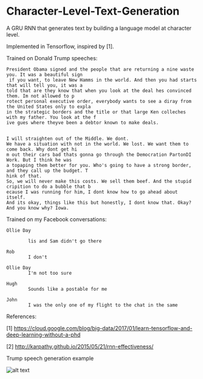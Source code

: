 # Character-Level-Text-Generation
A GRU RNN that generates text by building a language model at character level.

Implemented in Tensorflow, inspired by [1].

Trained on Donald Trump speeches:
```
President Obama signed and the people that are returning a nine waste you. It was a beautiful sign
 if you want, to leave New Hamms in the world. And then you had starts that will tell you, it was a 
told that are they know that when you look at the deal hes convinced them. Im not allowed to p
rotect personal executive order, everybody wants to see a diray from the United States only to expla
in the strategic borders and the title or that large Ken colleches with my father. You look at the f
ive gues where theyve been a debtor known to make deals.


I will straighten out of the Middle. We dont.
We have a situation with not in the world. We lost. We want them to come back. Why dont get hi
m out their cars bad thats gonna go through the Democration PartonDI Work. But I think he was 
a topaping them better for you. Who's going to have a strong border, and they call up the budget. T
hink of that.
So, we will never make this costs. We sell them beef. And the stupid cripition to do a bubble that b
ecause I was running for him, I dont know how to go ahead about itself.
And its okay, things like this but honestly, I dont know that. Okay? And you know why? Iowa.
```
Trained on my Facebook conversations:
```
Ollie Day

        lis and Sam didn't go there

Rob 
        I don't

Ollie Day 
        I'm not too sure

Hugh
        Sounds like a postable for me

John
        I was the only one of my flight to the chat in the same
```

References:

[1] https://cloud.google.com/blog/big-data/2017/01/learn-tensorflow-and-deep-learning-without-a-phd

[2] http://karpathy.github.io/2015/05/21/rnn-effectiveness/


Trump speech generation example

![alt text](https://github.com/olliejday/Character-Level-Text-Generation/blob/master/trump_gen.gif "Trump speech generation example")

